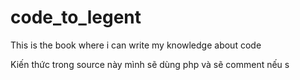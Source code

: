# code_to_legent
This is the book where i can write my knowledge about code 


Kiến thức trong source này mình sẽ dùng php  và sẽ comment nếu s
